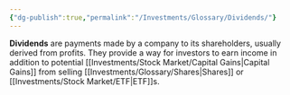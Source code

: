 ```yaml
---
{"dg-publish":true,"permalink":"/Investments/Glossary/Dividends/"}
---
```


**Dividends** are payments made by a company to its shareholders, usually derived from profits. They provide a way for investors to earn income in addition to potential [[Investments/Stock Market/Capital Gains\|Capital Gains]] from selling [[Investments/Glossary/Shares\|Shares]] or [[Investments/Stock Market/ETF\|ETF]]s.